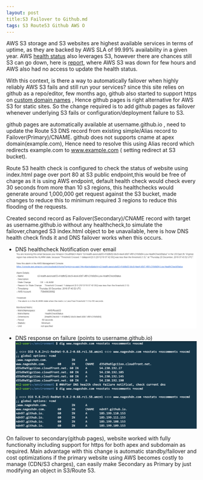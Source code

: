 ```yaml
---
layout: post
title:S3 Failover to Github.md
tags: S3 Route53 Github AWS O
---
```


AWS S3 storage and S3 websites are highest available services in terms of uptime, as they are backed by AWS SLA of 99.99% availability in a given year. AWS [health status](https://status.aws.amazon.com/) also leverages S3, however there are chances still S3 can go down, here is [report](https://www.theregister.co.uk/2017/03/01/aws_s3_outage/), where AWS S3 was down for few hours and AWS also had no access to  update the health status.

With this context, is there a way to automatically failover when highly reliably AWS S3 fails and still run your services?
since this site relies on github as a repo/editor, few months ago, github also started to support https on [custom domain names](https://blog.github.com/2018-05-01-github-pages-custom-domains-https/) , Hence github pages is right alternative for AWS S3 for static sites. So the change required is to add github pages as failover whenever underlying S3  fails or configuration/deployment failure to S3.

github pages are automatically available at username.github.io , need to update the Route 53 DNS record from existing simple/Alias record to Failover(Primary)/CNAME. github does not supports cname at apex domain(example.com), Hence need to resolve this using Alias record which redirects example.com to www.example.com ( setting redirect at S3 bucket).

Route 53 health check is configured to check the status of website using index.html page over port 80 at S3 public endpoint,this would be free of charge as it is using AWS endpoint, default health check would check every 30 seconds from more than 10 s3 regions, this healthchecks would generate around 1,000,000 get request against the S3 bucket, made changes to reduce this to minimum required 3 regions to reduce this flooding of the requests.

Created second record as Failover(Secondary)/CNAME record with target as username.github.io without any healthcheck,to simulate the failover,changed S3 index.html object to be unavailable, here is how DNS health check finds it and DNS failover works when this occurs.

* DNS healthcheck Notification over email
![DNS healthcheck Notification](/assets/screenshots/20181220-dnshealthcheck.png)

* DNS response on failure (points to username.github.io)
![DNS response on failure](/assets/screenshots/20181220-dnsresponse.png)

On failover to secondary(github pages), website worked with fully functionalty including support for https for both apex and subdomain as required. Main advantage with this change is  automatic standby/failover and cost optimizations if the primary website using AWS becomes costly to manage (CDN/S3 charges), can easily make Secondary as Primary by just modifying an object in S3/Route 53.

